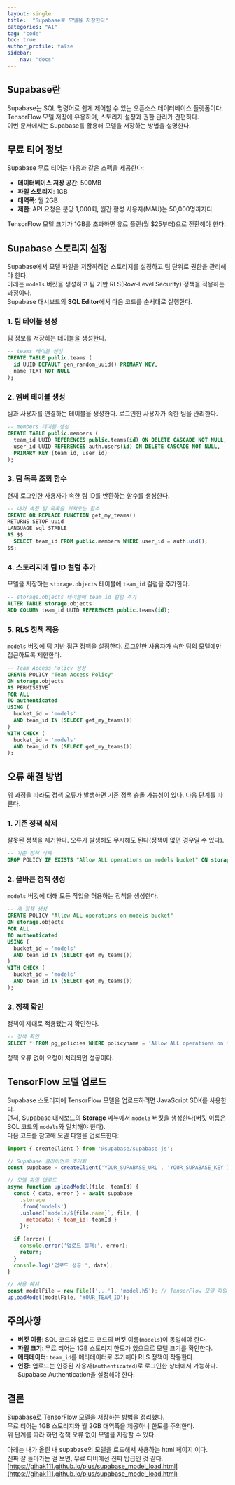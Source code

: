 ```yaml
---
layout: single
title:  "Supabase로 모델을 저장한다"
categories: "AI"
tag: "code"
toc: true
author_profile: false
sidebar:
    nav: "docs"
---
```


## Supabase란
Supabase는 SQL 명령어로 쉽게 제어할 수 있는 오픈소스 데이터베이스 플랫폼이다.  
TensorFlow 모델 저장에 유용하며, 스토리지 설정과 권한 관리가 간편하다.  
이번 문서에서는 Supabase를 활용해 모델을 저장하는 방법을 설명한다.  

## 무료 티어 정보
Supabase 무료 티어는 다음과 같은 스펙을 제공한다:  
- **데이터베이스 저장 공간**: 500MB  
- **파일 스토리지**: 1GB  
- **대역폭**: 월 2GB  
- **제한**: API 요청은 분당 1,000회, 월간 활성 사용자(MAU)는 50,000명까지다.  

TensorFlow 모델 크기가 1GB를 초과하면 유료 플랜(월 $25부터)으로 전환해야 한다.  

## Supabase 스토리지 설정
Supabase에서 모델 파일을 저장하려면 스토리지를 설정하고 팀 단위로 권한을 관리해야 한다.  
아래는 `models` 버킷을 생성하고 팀 기반 RLS(Row-Level Security) 정책을 적용하는 과정이다.  
Supabase 대시보드의 **SQL Editor**에서 다음 코드를 순서대로 실행한다.  

### 1. 팀 테이블 생성
팀 정보를 저장하는 테이블을 생성한다.  
```sql
-- teams 테이블 생성
CREATE TABLE public.teams (
  id UUID DEFAULT gen_random_uuid() PRIMARY KEY,
  name TEXT NOT NULL
);
```

### 2. 멤버 테이블 생성
팀과 사용자를 연결하는 테이블을 생성한다. 로그인한 사용자가 속한 팀을 관리한다.  
```sql
-- members 테이블 생성
CREATE TABLE public.members (
  team_id UUID REFERENCES public.teams(id) ON DELETE CASCADE NOT NULL,
  user_id UUID REFERENCES auth.users(id) ON DELETE CASCADE NOT NULL,
  PRIMARY KEY (team_id, user_id)
);
```

### 3. 팀 목록 조회 함수
현재 로그인한 사용자가 속한 팀 ID를 반환하는 함수를 생성한다.  
```sql
-- 내가 속한 팀 목록을 가져오는 함수
CREATE OR REPLACE FUNCTION get_my_teams()
RETURNS SETOF uuid
LANGUAGE sql STABLE
AS $$
  SELECT team_id FROM public.members WHERE user_id = auth.uid();
$$;
```

### 4. 스토리지에 팀 ID 컬럼 추가
모델을 저장하는 `storage.objects` 테이블에 `team_id` 컬럼을 추가한다.  
```sql
-- storage.objects 테이블에 team_id 컬럼 추가
ALTER TABLE storage.objects
ADD COLUMN team_id UUID REFERENCES public.teams(id);
```

### 5. RLS 정책 적용
`models` 버킷에 팀 기반 접근 정책을 설정한다. 로그인한 사용자가 속한 팀의 모델에만 접근하도록 제한한다.  
```sql
-- Team Access Policy 생성
CREATE POLICY "Team Access Policy"
ON storage.objects
AS PERMISSIVE
FOR ALL
TO authenticated
USING (
  bucket_id = 'models'
  AND team_id IN (SELECT get_my_teams())
)
WITH CHECK (
  bucket_id = 'models'
  AND team_id IN (SELECT get_my_teams())
);
```

## 오류 해결 방법
위 과정을 따라도 정책 오류가 발생하면 기존 정책 충돌 가능성이 있다. 다음 단계를 따른다.  

### 1. 기존 정책 삭제
잘못된 정책을 제거한다. 오류가 발생해도 무시해도 된다(정책이 없던 경우일 수 있다).  
```sql
-- 기존 정책 삭제
DROP POLICY IF EXISTS "Allow ALL operations on models bucket" ON storage.objects;
```

### 2. 올바른 정책 생성
`models` 버킷에 대해 모든 작업을 허용하는 정책을 생성한다.  
```sql
-- 새 정책 생성
CREATE POLICY "Allow ALL operations on models bucket"
ON storage.objects
FOR ALL
TO authenticated
USING (
  bucket_id = 'models'
  AND team_id IN (SELECT get_my_teams())
)
WITH CHECK (
  bucket_id = 'models'
  AND team_id IN (SELECT get_my_teams())
);
```

### 3. 정책 확인
정책이 제대로 적용됐는지 확인한다.  
```sql
-- 정책 확인
SELECT * FROM pg_policies WHERE policyname = 'Allow ALL operations on models bucket';
```

정책 오류 없이 요청이 처리되면 성공이다.  

## TensorFlow 모델 업로드
Supabase 스토리지에 TensorFlow 모델을 업로드하려면 JavaScript SDK를 사용한다.  
먼저, Supabase 대시보드의 **Storage** 메뉴에서 `models` 버킷을 생성한다(버킷 이름은 SQL 코드의 `models`와 일치해야 한다).  
다음 코드를 참고해 모델 파일을 업로드한다:  
```javascript
import { createClient } from '@supabase/supabase-js';

// Supabase 클라이언트 초기화
const supabase = createClient('YOUR_SUPABASE_URL', 'YOUR_SUPABASE_KEY');

// 모델 파일 업로드
async function uploadModel(file, teamId) {
  const { data, error } = await supabase
    .storage
    .from('models')
    .upload(`models/${file.name}`, file, {
      metadata: { team_id: teamId }
    });
  
  if (error) {
    console.error('업로드 실패:', error);
    return;
  }
  console.log('업로드 성공:', data);
}

// 사용 예시
const modelFile = new File(['...'], 'model.h5'); // TensorFlow 모델 파일
uploadModel(modelFile, 'YOUR_TEAM_ID');
```

## 주의사항
- **버킷 이름**: SQL 코드와 업로드 코드의 버킷 이름(`models`)이 동일해야 한다.  
- **파일 크기**: 무료 티어는 1GB 스토리지 한도가 있으므로 모델 크기를 확인한다.  
- **메타데이터**: `team_id`를 메타데이터로 추가해야 RLS 정책이 작동한다.  
- **인증**: 업로드는 인증된 사용자(`authenticated`)로 로그인한 상태에서 가능하다. Supabase Authentication을 설정해야 한다.  

## 결론
Supabase로 TensorFlow 모델을 저장하는 방법을 정리했다.  
무료 티어는 1GB 스토리지와 월 2GB 대역폭을 제공하니 한도를 주의한다.  
위 단계를 따라 하면 정책 오류 없이 모델을 저장할 수 있다.  

아래는 내가 올린 내 supabase의 모델을 로드해서 사용하는 html 페이지 이다.  
진짜 잘 돌아가는 걸 보면, 무료 디비에선 진짜 탑급인 것 같다.  
[https://gihak111.github.io/plus/supabase_model_load.html](https://gihak111.github.io/plus/supabase_model_load.html)  
